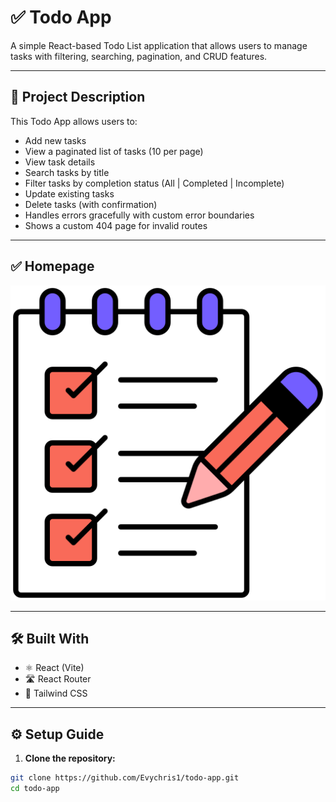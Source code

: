 # ✅ Todo App

A simple React-based Todo List application that allows users to manage tasks with filtering, searching, pagination, and CRUD features.

---

## 🚀 Project Description

This Todo App allows users to:
- Add new tasks
- View a paginated list of tasks (10 per page)
- View task details
- Search tasks by title
- Filter tasks by completion status (All | Completed | Incomplete)
- Update existing tasks
- Delete tasks (with confirmation)
- Handles errors gracefully with custom error boundaries
- Shows a custom 404 page for invalid routes

---

## ✅ Homepage

![Homepage](./assets/homepage.png)

---

## 🛠️ Built With
- ⚛️ React (Vite)
- 🛣️ React Router
- 🎨 Tailwind CSS

---

## ⚙️ Setup Guide

1. **Clone the repository:**
```bash
git clone https://github.com/Evychris1/todo-app.git
cd todo-app
